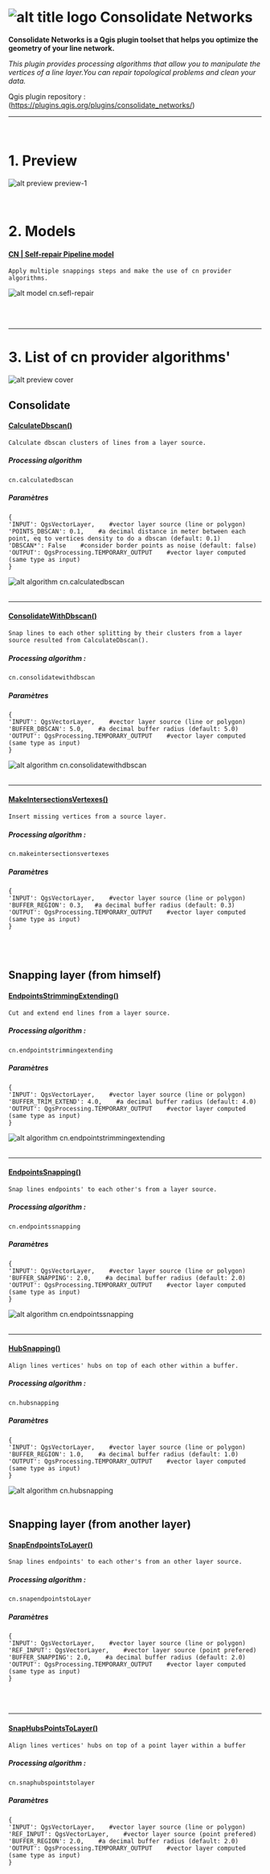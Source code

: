 # ![alt title logo](https://raw.githubusercontent.com/sducournau/consolidate_networks/main/ressources/logo_black.png?raw=true) Consolidate Networks

**Consolidate Networks is a Qgis plugin toolset that helps you optimize the geometry of your line network.**<br>

*This plugin provides processing algorithms that allow you to manipulate the vertices of a line layer.You can repair topological problems and clean your data.*

Qgis plugin repository : (https://plugins.qgis.org/plugins/consolidate_networks/)

******

<br>

# 1. Preview

![alt preview preview-1](https://raw.githubusercontent.com/sducournau/consolidate_networks/main/ressources/comparaison_ban.png?raw=true)


<br>

# 2. Models
#### <ins>**CN | Self-repair Pipeline model**</ins>
`Apply multiple snappings steps and make the use of cn provider algorithms.`<br>


![alt model cn.sefl-repair](https://raw.githubusercontent.com/sducournau/consolidate_networks/main/ressources/mode_blueprint.png?raw=true)

<br>
<br>
    
******

# 3. List of cn provider algorithms'


![alt preview cover](https://raw.githubusercontent.com/sducournau/consolidate_networks/main/ressources/cover_50.png?raw=true)

## Consolidate

#### <ins>**CalculateDbscan()**</ins>
`Calculate dbscan clusters of lines from a layer source.`<br>
##### Processing algorithm<br>
~~~~
cn.calculatedbscan
~~~~
##### Paramètres<br>
~~~~
{
'INPUT': QgsVectorLayer,    #vector layer source (line or polygon)
'POINTS_DBSCAN': 0.1,    #a decimal distance in meter between each point, eq to vertices density to do a dbscan (default: 0.1)
'DBSCAN*': False    #consider border points as noise (default: false)
'OUTPUT': QgsProcessing.TEMPORARY_OUTPUT    #vector layer computed (same type as input)
}
~~~~
![alt algorithm cn.calculatedbscan](https://raw.githubusercontent.com/sducournau/consolidate_networks/main/ressources/CalculateDbscan.png?raw=true)
<br>
<br>
    
******

#### <ins>**ConsolidateWithDbscan()**</ins>
`Snap lines to each other splitting by their clusters from a layer source resulted from CalculateDbscan().`<br>
##### Processing algorithm :<br>
~~~~
cn.consolidatewithdbscan
~~~~
##### Paramètres<br>
~~~~
{
'INPUT': QgsVectorLayer,    #vector layer source (line or polygon)
'BUFFER_DBSCAN': 5.0,    #a decimal buffer radius (default: 5.0)
'OUTPUT': QgsProcessing.TEMPORARY_OUTPUT    #vector layer computed (same type as input)
}
~~~~
![alt algorithm cn.consolidatewithdbscan](https://raw.githubusercontent.com/sducournau/consolidate_networks/main/ressources/CalculateDbscan2.png?raw=true)
<br>
<br>

******

#### <ins>**MakeIntersectionsVertexes()**</ins>
`Insert missing vertices from a source layer.`<br>
##### Processing algorithm :<br>
~~~~
cn.makeintersectionsvertexes
~~~~
##### Paramètres<br>
~~~~
{
'INPUT': QgsVectorLayer,    #vector layer source (line or polygon)
'BUFFER_REGION': 0.3,   #a decimal buffer radius (default: 0.3)
'OUTPUT': QgsProcessing.TEMPORARY_OUTPUT    #vector layer computed (same type as input)
}
~~~~
<br>
<br>


## Snapping layer (from himself)


#### <ins>**EndpointsStrimmingExtending()**</ins>
`Cut and extend end lines from a layer source.`<br>
##### Processing algorithm :<br>
~~~~
cn.endpointstrimmingextending
~~~~
##### Paramètres<br>
~~~~
{
'INPUT': QgsVectorLayer,    #vector layer source (line or polygon)
'BUFFER_TRIM_EXTEND': 4.0,    #a decimal buffer radius (default: 4.0)
'OUTPUT': QgsProcessing.TEMPORARY_OUTPUT    #vector layer computed (same type as input)
}
~~~~
![alt algorithm cn.endpointstrimmingextending](https://raw.githubusercontent.com/sducournau/consolidate_networks/main/ressources/EndpointsStrimmingExtending.png?raw=true)
<br>
<br>
  
******

#### <ins>**EndpointsSnapping()**</ins>
`Snap lines endpoints' to each other's from a layer source.`<br>
##### Processing algorithm :<br>
~~~~
cn.endpointssnapping
~~~~
##### Paramètres<br>
~~~~
{
'INPUT': QgsVectorLayer,    #vector layer source (line or polygon)
'BUFFER_SNAPPING': 2.0,    #a decimal buffer radius (default: 2.0)
'OUTPUT': QgsProcessing.TEMPORARY_OUTPUT    #vector layer computed (same type as input)
}
~~~~
![alt algorithm cn.endpointssnapping](https://raw.githubusercontent.com/sducournau/consolidate_networks/main/ressources/EndpointsSnapping.png?raw=true)
<br>
<br>


******

#### <ins>**HubSnapping()**</ins>
`Align lines vertices' hubs on top of each other within a buffer.`<br>
##### Processing algorithm :<br>
~~~~
cn.hubsnapping
~~~~
##### Paramètres<br>
~~~~
{
'INPUT': QgsVectorLayer,    #vector layer source (line or polygon)
'BUFFER_REGION': 1.0,    #a decimal buffer radius (default: 1.0)
'OUTPUT': QgsProcessing.TEMPORARY_OUTPUT    #vector layer computed (same type as input)
}
~~~~
![alt algorithm cn.hubsnapping](https://raw.githubusercontent.com/sducournau/consolidate_networks/main/ressources/HubSnapping.png?raw=true)
<br>
<br>




## Snapping layer (from another layer)


#### <ins>**SnapEndpointsToLayer()**</ins>
`Snap lines endpoints' to each other's from an other layer source.`<br>
##### Processing algorithm :<br>
~~~~
cn.snapendpointstoLayer
~~~~
##### Paramètres<br>
~~~~
{
'INPUT': QgsVectorLayer,    #vector layer source (line or polygon)
'REF_INPUT': QgsVectorLayer,    #vector layer source (point prefered)
'BUFFER_SNAPPING': 2.0,    #a decimal buffer radius (default: 2.0)
'OUTPUT': QgsProcessing.TEMPORARY_OUTPUT    #vector layer computed (same type as input)
}
~~~~
<br>
<br>

******


#### <ins>**SnapHubsPointsToLayer()**</ins>
`Align lines vertices' hubs on top of a point layer within a buffer`<br>
##### Processing algorithm :<br>
~~~~
cn.snaphubspointstolayer
~~~~
##### Paramètres<br>
~~~~
{
'INPUT': QgsVectorLayer,    #vector layer source (line or polygon)
'REF_INPUT': QgsVectorLayer,    #vector layer source (point prefered)
'BUFFER_REGION': 2.0,    #a decimal buffer radius (default: 2.0)
'OUTPUT': QgsProcessing.TEMPORARY_OUTPUT    #vector layer computed (same type as input)
}
~~~~
<br>
<br>  
